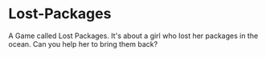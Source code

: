 # Lost-Packages
A Game called Lost Packages. It's about a girl who lost her packages in the ocean. Can you help her to bring them back?
